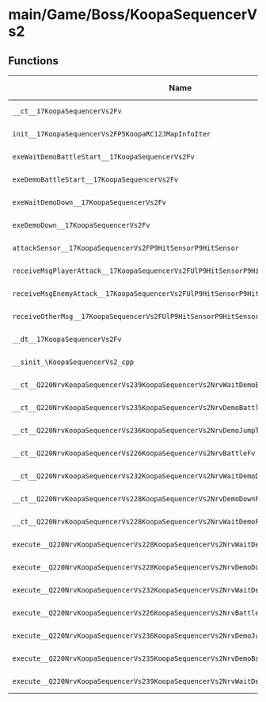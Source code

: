 # main/Game/Boss/KoopaSequencerVs2

## Functions

| Name | Address | Match % |
|------|---------|---------|
| `__ct__17KoopaSequencerVs2Fv` | `0x80062424` | :x: (0.0%) |
| `init__17KoopaSequencerVs2FP5KoopaRC12JMapInfoIter` | `0x80062478` | :x: (0.0%) |
| `exeWaitDemoBattleStart__17KoopaSequencerVs2Fv` | `0x80062588` | :x: (0.0%) |
| `exeDemoBattleStart__17KoopaSequencerVs2Fv` | `0x800625F4` | :x: (0.0%) |
| `exeWaitDemoDown__17KoopaSequencerVs2Fv` | `0x8006265C` | :x: (0.0%) |
| `exeDemoDown__17KoopaSequencerVs2Fv` | `0x800626CC` | :x: (0.0%) |
| `attackSensor__17KoopaSequencerVs2FP9HitSensorP9HitSensor` | `0x800627C4` | :x: (0.0%) |
| `receiveMsgPlayerAttack__17KoopaSequencerVs2FUlP9HitSensorP9HitSensor` | `0x8006282C` | :x: (0.0%) |
| `receiveMsgEnemyAttack__17KoopaSequencerVs2FUlP9HitSensorP9HitSensor` | `0x800628A4` | :x: (0.0%) |
| `receiveOtherMsg__17KoopaSequencerVs2FUlP9HitSensorP9HitSensor` | `0x800628AC` | :x: (0.0%) |
| `__dt__17KoopaSequencerVs2Fv` | `0x80062924` | :x: (0.0%) |
| `__sinit_\KoopaSequencerVs2_cpp` | `0x80062980` | :x: (0.0%) |
| `__ct__Q220NrvKoopaSequencerVs239KoopaSequencerVs2NrvWaitDemoBattleStartFv` | `0x800629D4` | :x: (0.0%) |
| `__ct__Q220NrvKoopaSequencerVs235KoopaSequencerVs2NrvDemoBattleStartFv` | `0x800629E4` | :x: (0.0%) |
| `__ct__Q220NrvKoopaSequencerVs236KoopaSequencerVs2NrvDemoJumpToPlanetFv` | `0x800629F4` | :x: (0.0%) |
| `__ct__Q220NrvKoopaSequencerVs226KoopaSequencerVs2NrvBattleFv` | `0x80062A04` | :x: (0.0%) |
| `__ct__Q220NrvKoopaSequencerVs232KoopaSequencerVs2NrvWaitDemoDownFv` | `0x80062A14` | :x: (0.0%) |
| `__ct__Q220NrvKoopaSequencerVs228KoopaSequencerVs2NrvDemoDownFv` | `0x80062A24` | :x: (0.0%) |
| `__ct__Q220NrvKoopaSequencerVs228KoopaSequencerVs2NrvWaitDemoFv` | `0x80062A34` | :x: (0.0%) |
| `execute__Q220NrvKoopaSequencerVs228KoopaSequencerVs2NrvWaitDemoCFP5Spine` | `0x80062A44` | :x: (0.0%) |
| `execute__Q220NrvKoopaSequencerVs228KoopaSequencerVs2NrvDemoDownCFP5Spine` | `0x80062A48` | :x: (0.0%) |
| `execute__Q220NrvKoopaSequencerVs232KoopaSequencerVs2NrvWaitDemoDownCFP5Spine` | `0x80062A50` | :x: (0.0%) |
| `execute__Q220NrvKoopaSequencerVs226KoopaSequencerVs2NrvBattleCFP5Spine` | `0x80062A58` | :x: (0.0%) |
| `execute__Q220NrvKoopaSequencerVs236KoopaSequencerVs2NrvDemoJumpToPlanetCFP5Spine` | `0x80062A68` | :x: (0.0%) |
| `execute__Q220NrvKoopaSequencerVs235KoopaSequencerVs2NrvDemoBattleStartCFP5Spine` | `0x80062A78` | :x: (0.0%) |
| `execute__Q220NrvKoopaSequencerVs239KoopaSequencerVs2NrvWaitDemoBattleStartCFP5Spine` | `0x80062A80` | :x: (0.0%) |